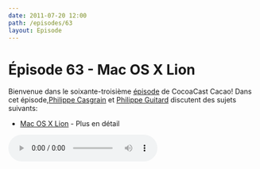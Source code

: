 ```yaml
---
date: 2011-07-20 12:00
path: /episodes/63
layout: Episode
---
```

# Épisode 63 - Mac OS X Lion
<p>Bienvenue dans le soixante-troisième <a href="https://cacaocast.com/media/cacaocast_63.mp3" title="CocoaCast Cacao Episode 63">épisode</a> de CocoaCast Cacao! Dans cet épisode,<a href="http://www.twitter.com/philippec" title="Philippe Casgrain sur Twitter">Philippe Casgrain</a> et <a href="http://www.twitter.com/philippeguitard" title="Philippe Guitard sur Twitter">Philippe Guitard</a> discutent des sujets suivants:</p>
<ul><li><a href="http://www.apple.com/fr/macosx/whats-new/features.html" title="Mac OS X Lion">Mac OS X Lion</a> - Plus en détail</li>
</ul>
<p><audio controls><source src="https://cacaocast.com/media/cacaocast_63.mp3" type="audio/mpeg"><source src="https://cacaocast.com/media/cacaocast_63.mp3" type="audio/mp4">Votre navigateur ne supporte pas l'élément audio / Your browser does not support the audio element.</audio></p>
